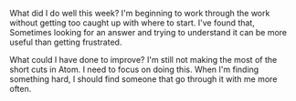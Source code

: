 What did I do well this week?
  I'm beginning to work through the work without getting too caught up with where to start.
  I've found that, Sometimes looking for an answer and trying to understand it can be more useful than getting frustrated.

What could I have done to improve?
  I'm still not making the most of the short cuts in Atom. I need to focus on doing this.
  When I'm finding something hard, I should find someone that go through it with me more often.
